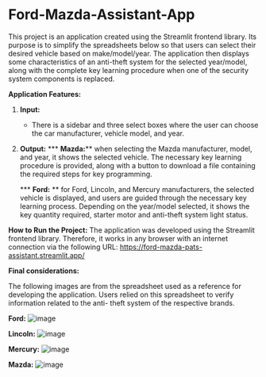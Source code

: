 # Ford-Mazda-Assistant-App

This project is an application created using the Streamlit frontend library. Its purpose is to simplify the spreadsheets below so that users can select their desired vehicle based on make/model/year. The application then displays some characteristics of an anti-theft system for the selected year/model, along with the complete key learning procedure when one of the security system components is replaced.

**Application Features:**
  1. **Input:**
     * There is a sidebar and three select boxes where the user can choose the car manufacturer, vehicle model, and 
         year.
  2. **Output:**
     *** **Mazda:**** when selecting the Mazda manufacturer, model, and year, it shows the selected vehicle. The necessary key learning procedure is provided, along with a button to download a file containing the required steps for key programming.

     *** **Ford:**   ** for Ford, Lincoln, and Mercury manufacturers, the selected vehicle is displayed, and users are guided through the necessary key learning process. Depending on the year/model selected, it shows the key quantity required, starter motor and anti-theft system light status.
         

**How to Run the Project:**
  The application was developed using the Streamlit frontend library. Therefore, it works in any browser with an internet connection via the following URL: 
  https://ford-mazda-pats-assistant.streamlit.app/

**Final considerations:**

  The following images are from the spreadsheet used as a reference for developing the application. Users relied on this spreadsheet to verify information related to the anti- 
  theft system of the respective brands.

**Ford:**
![image](https://github.com/user-attachments/assets/52e51188-7635-4d9d-939e-e0ab1271ba3c)

**Lincoln:**
![image](https://github.com/user-attachments/assets/8eeae78e-5e77-44d0-b656-8eb4dd7e22b0)

**Mercury:**
![image](https://github.com/user-attachments/assets/fa2b184a-7a75-4519-9a9f-5106fa1a5fdf)

**Mazda:**
![image](https://github.com/user-attachments/assets/3ea40fde-a2e5-437a-a932-e10e25c317c9)
